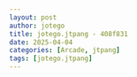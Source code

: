 ```yaml
---
layout: post
author: jotego
title: jotego.jtpang - 408f831
date: 2025-04-04
categories: [Arcade, jtpang]
tags: [jotego.jtpang]
---
```


